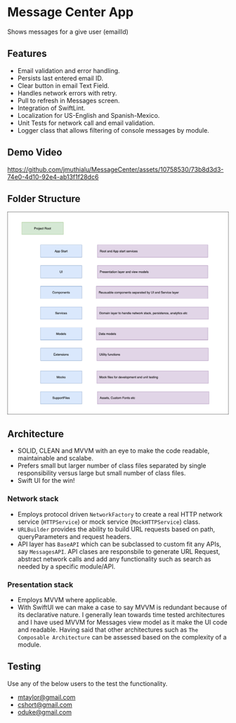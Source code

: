 # Message Center App

Shows messages for a give user (emailId)

## Features
- Email validation and error handling.
- Persists last entered email ID.
- Clear button in email Text Field.
- Handles network errors with retry.
- Pull to refresh in Messages screen.
- Integration of SwiftLint.
- Localization for US-English and Spanish-Mexico.
- Unit Tests for network call and email validation.
- Logger class that allows filtering of console messages by module. 

## Demo Video


https://github.com/jmuthialu/MessageCenter/assets/10758530/73b8d3d3-74e0-4d10-92e4-ab13f1f28dc6


## Folder Structure

![Message Center Folder Structure](Media/FolderStructure.png)

## Architecture

- SOLID, CLEAN and MVVM with an eye to make the code readable, maintainable and scalabe.
- Prefers small but larger number of class files separated by single responsibility versus large but small number of class files.
- Swift UI for the win!

### Network stack
- Employs protocol driven `NetworkFactory` to create a real HTTP network service (`HTTPService`) or mock service (`MockHTTPService`) class.
- `URLBuilder` provides the ability to build URL requests based on path, queryParameters and request headers. 
- API layer has `BaseAPI` which can be subclassed to custom fit any APIs, say `MessagesAPI`. API clases are responsbile to generate URL Request, abstract network calls and add any functionality such as search as needed by a specific module/API.

### Presentation stack
- Employs MVVM where applicable. 
- With SwiftUI we can make a case to say MVVM is redundant because of its declarative nature. I generally lean towards time tested architectures and I have used MVVM for Messages view model as it make the UI code and readable. Having said that other architectures such as `The Composable Architecture` can be assessed based on the complexity of a module.

## Testing
Use any of the below users to the test the functionality.
- mtaylor@gmail.com 
- cshort@gmail.com
- oduke@gmail.com

